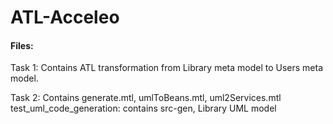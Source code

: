 # ATL-Acceleo
#### Files:
Task 1: Contains ATL transformation from Library meta model to Users meta model.

Task 2: 
Contains generate.mtl, umlToBeans.mtl, uml2Services.mtl
test_uml_code_generation: contains src-gen, Library UML model

